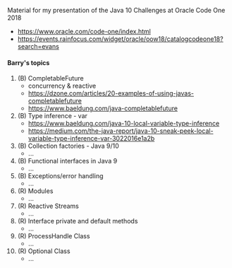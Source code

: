 Material for my presentation of the Java 10 Challenges at Oracle Code One 2018
- https://www.oracle.com/code-one/index.html
- https://events.rainfocus.com/widget/oracle/oow18/catalogcodeone18?search=evans

#### Barry's topics
1. (B) CompletableFuture
   * concurrency & reactive
   * https://dzone.com/articles/20-examples-of-using-javas-completablefuture
   * https://www.baeldung.com/java-completablefuture
1. (B) Type inference - var
   * https://www.baeldung.com/java-10-local-variable-type-inference
   * https://medium.com/the-java-report/java-10-sneak-peek-local-variable-type-inference-var-3022016e1a2b
1. (B) Collection factories - Java 9/10
   * ...
1. (B) Functional interfaces in Java 9
   * ...
1. (B) Exceptions/error handling
   * ...
1. (R) Modules
   * ...
1. (R) Reactive Streams
   * ...
1. (R) Interface private and default methods
   * ...
1. (R) ProcessHandle Class
   * ...
1. (R) Optional Class
   * ...
   